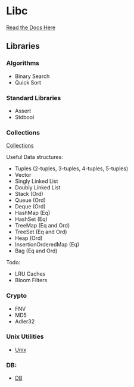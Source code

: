 # Libc

[Read the Docs Here](https://libc.takashiidobe.com)

## Libraries

### Algorithms

- Binary Search
- Quick Sort

### Standard Libraries

- Assert
- Stdbool

### Collections

[Collections](./libc/collections/README.md)

Useful Data structures:

- Tuples (2-tuples, 3-tuples, 4-tuples, 5-tuples)
- Vector 
- Singly Linked List 
- Doubly Linked List 
- Stack (Ord) 
- Queue (Ord) 
- Deque (Ord) 
- HashMap (Eq)
- HashSet (Eq)
- TreeMap (Eq and Ord)
- TreeSet (Eq and Ord)
- Heap (Ord)
- InsertionOrderedMap (Eq)
- Bag (Eq and Ord)

Todo:

- LRU Caches
- Bloom Filters

### Crypto

- FNV 
- MD5
- Adler32

### Unix Utilities

- [Unix](./unix/README.md)

### DB: 

- [DB](./db/README.md)
